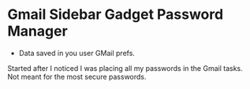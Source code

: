 Gmail Sidebar Gadget Password Manager
=====================================

* Data saved in you user GMail prefs.

Started after I noticed I was placing all my passwords in the Gmail tasks.
Not meant for the most secure passwords.

